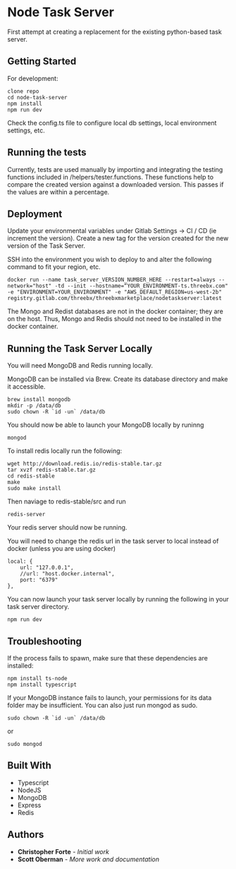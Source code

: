 # Node Task Server

First attempt at creating a replacement for the existing python-based task server.

## Getting Started

For development:
```
clone repo
cd node-task-server
npm install
npm run dev
```
Check the config.ts file to configure local db settings, local environment settings, etc.

## Running the tests

Currently, tests are used manually by importing and integrating the testing functions included in /helpers/tester.functions. These functions help to compare the created version against a downloaded version. This passes if the values are within a percentage.

## Deployment

Update your environmental variables under Gitlab Settings -> CI / CD (ie increment the version).
Create a new tag for the version created for the new version of the Task Server.

SSH into the environment you wish to deploy to and alter the following command to fit your region, etc.

```
docker run --name task_server_VERSION_NUMBER_HERE --restart=always --network="host" -td --init --hostname=“YOUR_ENVIRONMENT-ts.threebx.com" -e "ENVIRONMENT=YOUR_ENVIRONMENT" -e "AWS_DEFAULT_REGION=us-west-2b" registry.gitlab.com/threebx/threebxmarketplace/nodetaskserver:latest
```
The Mongo and Redist databases are not in the docker container; they are on the host. Thus, Mongo and Redis should not need to be installed in the docker container.

## Running the Task Server Locally

You will need MongoDB and Redis running locally.

MongoDB can be installed via Brew. Create its database directory and make it accessible.

```
brew install mongodb
mkdir -p /data/db
sudo chown -R `id -un` /data/db
```

You should now be able to launch your MongoDB locally by runinng

```
mongod
```


To install redis locally run the following:

```
wget http://download.redis.io/redis-stable.tar.gz
tar xvzf redis-stable.tar.gz
cd redis-stable
make
sudo make install
```

Then naviage to redis-stable/src and run

```
redis-server
```

Your redis server should now be running.

You will need to change the redis url in the task server to local instead of docker (unless you are using docker)

```
local: {
    url: "127.0.0.1",
    //url: "host.docker.internal",
    port: "6379"
},
```

You can now launch your task server locally by running the following in your task server directory.

```
npm run dev
```



## Troubleshooting

If the process fails to spawn, make sure that these dependencies are installed:

```
npm install ts-node
npm install typescript
```

If your MongoDB instance fails to launch, your permissions for its data folder may be insufficient. You can also just run mongod as sudo.

```
sudo chown -R `id -un` /data/db
```
or
```
sudo mongod
```

## Built With

* Typescript
* NodeJS
* MongoDB
* Express
* Redis

## Authors

* **Christopher Forte** - *Initial work*
* **Scott Oberman** - *More work and documentation*